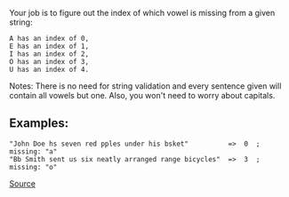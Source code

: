 Your job is to figure out the index of which vowel is missing from a given string:

    A has an index of 0,
    E has an index of 1,
    I has an index of 2,
    O has an index of 3,
    U has an index of 4.


Notes: There is no need for string validation and every sentence given will contain all vowels but one. Also, you won't need to worry about capitals.

## Examples:
````
"John Doe hs seven red pples under his bsket"          =>  0  ; missing: "a"
"Bb Smith sent us six neatly arranged range bicycles"  =>  3  ; missing: "o"
````

[Source](https://www.codewars.com/kata/56414fdc6488ee99db00002c)
